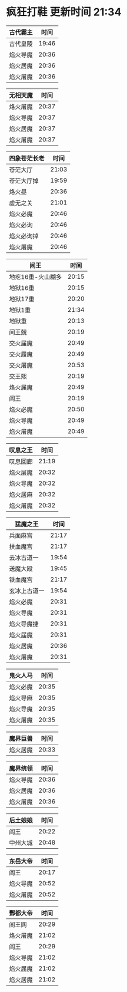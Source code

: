 # 疯狂打鞋 更新时间 21:34

| 古代霸主   | 时间    |
|--------|-------|
| 古代皇陵 | 19:46 |
| 焰火导魔 | 20:36 |
| 焰火居魔 | 20:36 |
| 焰火屠魔 | 20:36 |

| 无相天魔   | 时间    |
|--------|-------|
| 烙火屠魔 | 20:37 |
| 焰火导魔 | 20:37 |
| 焰火居魔 | 20:37 |
| 焰火屠魔 | 20:37 |

| 四象苍茫长老   | 时间    |
|--------|-------|
| 苍茫大厅 | 21:03 |
| 苍茫大厅掉 | 19:59 |
| 烙火昼 | 20:36 |
| 虚无之关 | 21:01 |
| 焰火必魔 | 20:46 |
| 焰火必询 | 20:46 |
| 焰火必询掉 | 20:46 |
| 焰火屠魔 | 20:46 |

| 间王   | 时间    |
|--------|-------|
| 地疙16重-火山糊多 | 20:15 |
| 地狱16重 | 20:15 |
| 地狱17重 | 20:20 |
| 地狱1重 | 21:34 |
| 地狱重 | 20:13 |
| 间王兢 | 20:19 |
| 交火届魔 | 20:49 |
| 交火履魔 | 20:49 |
| 交火屠魔 | 20:53 |
| 交王熙 | 20:19 |
| 烙火届魔 | 20:49 |
| 阎王 | 20:19 |
| 焰火必魔 | 20:50 |
| 焰火导魔 | 20:49 |
| 焰火屠魔 | 20:49 |

| 叹息之王   | 时间    |
|--------|-------|
| 叹息回廊 | 21:19 |
| 焰火层魔 | 20:32 |
| 焰火导魔 | 20:32 |
| 焰火居麻 | 20:32 |
| 焰火屠魔 | 20:32 |

| 猛魔之王   | 时间    |
|--------|-------|
| 兵面麻宫 | 21:17 |
| 扶血魔宫 | 21:17 |
| 去冰古道一 | 19:54 |
| 送魔大殴 | 19:45 |
| 铁血魔宫 | 21:17 |
| 玄冰上古道一 | 19:54 |
| 焰火必魔 | 20:31 |
| 焰火导魔 | 20:31 |
| 焰火导魔捷 | 20:31 |
| 焰火届魔 | 20:31 |
| 焰火居魔 | 20:36 |
| 焰火屠魔 | 20:31 |

| 鬼火人马   | 时间    |
|--------|-------|
| 焰火必魔 | 20:35 |
| 焰火导麻 | 20:35 |
| 焰火导魔 | 20:35 |
| 焰火屠魔 | 20:35 |

| 魔界巨兽   | 时间    |
|--------|-------|
| 焰火居魔 | 20:33 |

| 魔界统领   | 时间    |
|--------|-------|
| 焰火导魔 | 20:36 |
| 焰火居魔 | 20:36 |
| 焰火屠魔 | 20:36 |

| 后土娘娘   | 时间    |
|--------|-------|
| 阎王 | 20:22 |
| 中州大城 | 20:48 |

| 东岳大帝   | 时间    |
|--------|-------|
| 阎王 | 20:17 |
| 焰火导魔 | 20:52 |
| 焰火屠魔 | 20:52 |

| 酆都大帝   | 时间    |
|--------|-------|
| 间王网 | 20:29 |
| 烙火屠魔 | 21:02 |
| 阎王 | 20:29 |
| 焰火导魔 | 21:02 |
| 焰火届魔 | 21:02 |
| 焰火居魔 | 21:02 |